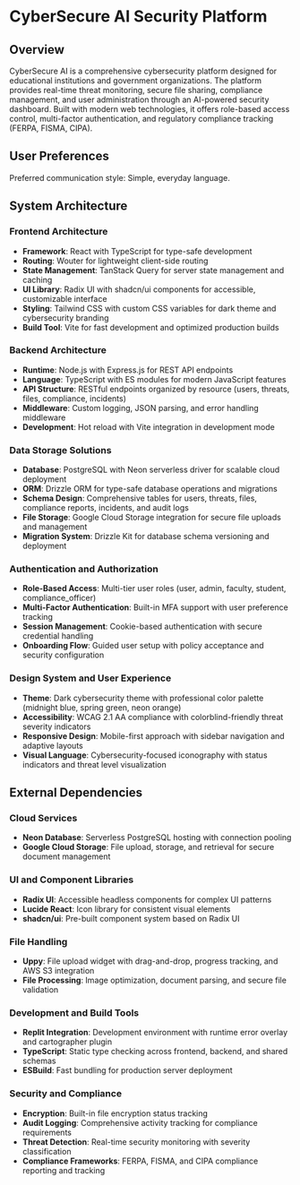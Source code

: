 # CyberSecure AI Security Platform

## Overview

CyberSecure AI is a comprehensive cybersecurity platform designed for educational institutions and government organizations. The platform provides real-time threat monitoring, secure file sharing, compliance management, and user administration through an AI-powered security dashboard. Built with modern web technologies, it offers role-based access control, multi-factor authentication, and regulatory compliance tracking (FERPA, FISMA, CIPA).

## User Preferences

Preferred communication style: Simple, everyday language.

## System Architecture

### Frontend Architecture
- **Framework**: React with TypeScript for type-safe development
- **Routing**: Wouter for lightweight client-side routing
- **State Management**: TanStack Query for server state management and caching
- **UI Library**: Radix UI with shadcn/ui components for accessible, customizable interface
- **Styling**: Tailwind CSS with custom CSS variables for dark theme and cybersecurity branding
- **Build Tool**: Vite for fast development and optimized production builds

### Backend Architecture
- **Runtime**: Node.js with Express.js for REST API endpoints
- **Language**: TypeScript with ES modules for modern JavaScript features
- **API Structure**: RESTful endpoints organized by resource (users, threats, files, compliance, incidents)
- **Middleware**: Custom logging, JSON parsing, and error handling middleware
- **Development**: Hot reload with Vite integration in development mode

### Data Storage Solutions
- **Database**: PostgreSQL with Neon serverless driver for scalable cloud deployment
- **ORM**: Drizzle ORM for type-safe database operations and migrations
- **Schema Design**: Comprehensive tables for users, threats, files, compliance reports, incidents, and audit logs
- **File Storage**: Google Cloud Storage integration for secure file uploads and management
- **Migration System**: Drizzle Kit for database schema versioning and deployment

### Authentication and Authorization
- **Role-Based Access**: Multi-tier user roles (user, admin, faculty, student, compliance_officer)
- **Multi-Factor Authentication**: Built-in MFA support with user preference tracking
- **Session Management**: Cookie-based authentication with secure credential handling
- **Onboarding Flow**: Guided user setup with policy acceptance and security configuration

### Design System and User Experience
- **Theme**: Dark cybersecurity theme with professional color palette (midnight blue, spring green, neon orange)
- **Accessibility**: WCAG 2.1 AA compliance with colorblind-friendly threat severity indicators
- **Responsive Design**: Mobile-first approach with sidebar navigation and adaptive layouts
- **Visual Language**: Cybersecurity-focused iconography with status indicators and threat level visualization

## External Dependencies

### Cloud Services
- **Neon Database**: Serverless PostgreSQL hosting with connection pooling
- **Google Cloud Storage**: File upload, storage, and retrieval for secure document management

### UI and Component Libraries
- **Radix UI**: Accessible headless components for complex UI patterns
- **Lucide React**: Icon library for consistent visual elements
- **shadcn/ui**: Pre-built component system based on Radix UI

### File Handling
- **Uppy**: File upload widget with drag-and-drop, progress tracking, and AWS S3 integration
- **File Processing**: Image optimization, document parsing, and secure file validation

### Development and Build Tools
- **Replit Integration**: Development environment with runtime error overlay and cartographer plugin
- **TypeScript**: Static type checking across frontend, backend, and shared schemas
- **ESBuild**: Fast bundling for production server deployment

### Security and Compliance
- **Encryption**: Built-in file encryption status tracking
- **Audit Logging**: Comprehensive activity tracking for compliance requirements
- **Threat Detection**: Real-time security monitoring with severity classification
- **Compliance Frameworks**: FERPA, FISMA, and CIPA compliance reporting and tracking